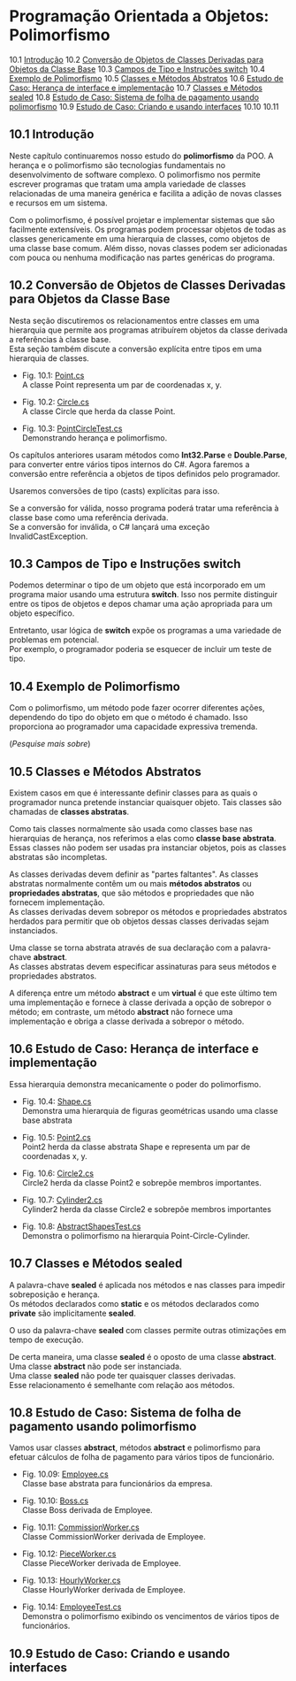 # Programação Orientada a Objetos: Polimorfismo

10.1 [Introdução](#101-introdução)
10.2 [Conversão de Objetos de Classes Derivadas para Objetos da Classe Base](#102-conversão-de-objetos-de-classes-derivadas-para-objetos-da-classe-base)
10.3 [Campos de Tipo e Instruções switch](#103-campos-de-tipo-e-instruções-switch)
10.4 [Exemplo de Polimorfismo](#104-exemplo-de-polimorfismo)
10.5 [Classes e Métodos Abstratos](#105-classes-e-métodos-abstratos)
10.6 [Estudo de Caso: Herança de interface e implementação](#106-estudo-de-caso-herança-de-interface-e-implementação)
10.7 [Classes e Métodos sealed](#107-classes-e-métodos-sealed)
10.8 [Estudo de Caso: Sistema de folha de pagamento usando polimorfismo](#108-estudo-de-caso-sistema-de-folha-de-pagamento-usando-polimorfismo)
10.9 [Estudo de Caso: Criando e usando interfaces](#109-estudo-de-caso-criando-e-usando-interfaces)
10.10
10.11

## 10.1 Introdução

Neste capítulo continuaremos nosso estudo do **polimorfismo** da POO.
A herança e o polimorfismo são tecnologias fundamentais no desenvolvimento de software complexo.
O polimorfismo nos permite escrever programas que tratam uma ampla variedade de classes relacionadas de uma maneira genérica e facilita a adição de novas classes e recursos em um sistema.

Com o polimorfismo, é possível projetar e implementar sistemas que são facilmente extensíveis.
Os programas podem processar objetos de todas as classes genericamente em uma hierarquia de classes, como objetos de uma classe base comum.
Além disso, novas classes podem ser adicionadas com pouca ou nenhuma modificação nas partes genéricas do programa.

## 10.2 Conversão de Objetos de Classes Derivadas para Objetos da Classe Base

Nesta seção discutiremos os relacionamentos entre classes em uma hierarquia que permite aos programas atribuírem objetos da classe derivada a referências à classe base.\
Esta seção também discute a conversão explícita entre tipos em uma hierarquia de classes.

- Fig. 10.1: [Point.cs](./Fig-10.01%20-%20Point.cs)\
A classe Point representa um par de coordenadas x, y.

- Fig. 10.2: [Circle.cs](./Fig-10.02%20-%20Circle.cs)\
A classe Circle que herda da classe Point.

- Fig. 10.3: [PointCircleTest.cs](./Fig-10.03%20-%20PointCircleTest.cs)\
Demonstrando herança e polimorfismo.

Os capítulos anteriores usaram métodos como **Int32.Parse** e **Double.Parse**, para converter entre vários tipos internos do C#.
Agora faremos a conversão entre referência a objetos de tipos definidos pelo programador.

Usaremos conversões de tipo (casts) explícitas para isso.

Se a conversão for válida, nosso programa poderá tratar uma referência à classe base como uma referência derivada.\
Se a conversão for inválida, o C# lançará uma exceção InvalidCastException.

## 10.3 Campos de Tipo e Instruções switch

Podemos determinar o tipo de um objeto que está incorporado em um programa maior usando uma estrutura **switch**.
Isso nos permite distinguir entre os tipos de objetos e depos chamar uma ação apropriada para um objeto específico.

Entretanto, usar lógica de **switch** expõe os programas a uma variedade de problemas em potencial.\
Por exemplo, o programador poderia se esquecer de incluir um teste de tipo.

## 10.4 Exemplo de Polimorfismo

Com o polimorfismo, um método pode fazer ocorrer diferentes ações, dependendo do tipo do objeto em que o método é chamado.
Isso proporciona ao programador uma capacidade expressiva tremenda.

(*Pesquise mais sobre*)

## 10.5 Classes e Métodos Abstratos

Existem casos em que é interessante definir classes para as quais o programador nunca pretende instanciar quaisquer objeto.
Tais classes são chamadas de **classes abstratas**.

Como tais classes normalmente são usada como classes base nas hierarquias de herança, nos referimos a elas como **classe base abstrata**.
Essas classes não podem ser usadas pra instanciar objetos, pois as classes abstratas são incompletas.

As classes derivadas devem definir as "partes faltantes".
As classes abstratas normalmente contêm um ou mais **métodos abstratos** ou **propriedades abstratas**, que são métodos e propriedades que não fornecem implementação.\
As classes derivadas devem sobrepor os métodos e propriedades abstratos herdados para permitir que ob objetos dessas classes derivadas sejam instanciados.

Uma classe se torna abstrata através de sua declaração com a palavra-chave **abstract**.\
As classes abstratas devem especificar assinaturas para seus métodos e propriedades abstratos.

A diferença entre um método **abstract** e um **virtual** é que este último tem uma implementação e fornece à classe derivada a opção de sobrepor o método;
em contraste, um método **abstract** não fornece uma implementação e obriga a classe derivada a sobrepor o método.

## 10.6 Estudo de Caso: Herança de interface e implementação

Essa hierarquia demonstra mecanicamente o poder do polimorfismo.

- Fig. 10.4: [Shape.cs](./Fig-10.04%20-%20Shape.cs)\
Demonstra uma hierarquia de figuras geométricas usando uma classe base abstrata

- Fig. 10.5: [Point2.cs](./Fig-10.05%20-%20Point2.cs)\
Point2 herda da classe abstrata Shape e representa um par de coordenadas x, y.

- Fig. 10.6: [Circle2.cs](./Fig-10.06%20-%20Circle2.cs)\
Circle2 herda da classe Point2 e sobrepõe membros importantes.

- Fig. 10.7: [Cylinder2.cs](./Fig-10.07%20-%20Cylinder2.cs)\
Cylinder2 herda da classe Circle2 e sobrepõe membros importantes

- Fig. 10.8: [AbstractShapesTest.cs](./Fig-10.08%20-%20AbstractShapesTest.cs)\
Demonstra o polimorfismo na hierarquia Point-Circle-Cylinder.

## 10.7 Classes e Métodos sealed

A palavra-chave **sealed** é aplicada nos métodos e nas classes para impedir sobreposição e herança.\
Os métodos declarados como **static** e os métodos declarados como **private** são implicitamente **sealed**.

O uso da palavra-chave **sealed** com classes permite outras otimizações em tempo de execução.

De certa maneira, uma classe **sealed** é o oposto de uma classe **abstract**.\
Uma classe **abstract** não pode ser instanciada.\
Uma classe **sealed** não pode ter quaisquer classes derivadas.\
Esse relacionamento é semelhante com relação aos métodos.

## 10.8 Estudo de Caso: Sistema de folha de pagamento usando polimorfismo

Vamos usar classes **abstract**, métodos **abstract** e polimorfismo para efetuar cálculos de folha de pagamento para vários tipos de funcionário.

- Fig. 10.09: [Employee.cs](./Fig-10.09%20-%20Employee.cs)\
Classe base abstrata para funcionários da empresa.

- Fig. 10.10: [Boss.cs](./Fig-10.10%20-%20Boss.cs)\
Classe Boss derivada de Employee.

- Fig. 10.11: [CommissionWorker.cs](./Fig-10.11%20-%20CommissionWorker.cs)\
Classe CommissionWorker derivada de Employee.

- Fig. 10.12: [PieceWorker.cs](./Fig-10.12%20-%20PieceWorker.cs)\
Classe PieceWorker derivada de Employee.

- Fig. 10.13: [HourlyWorker.cs](./Fig-10.13%20-%20HourlyWorker.cs)\
Classe HourlyWorker derivada de Employee.

- Fig. 10.14: [EmployeeTest.cs](./Fig-10.14%20-%20EmployeeTest.cs)\
Demonstra o polimorfismo exibindo os vencimentos de vários tipos de funcionários.

## 10.9 Estudo de Caso: Criando e usando interfaces
